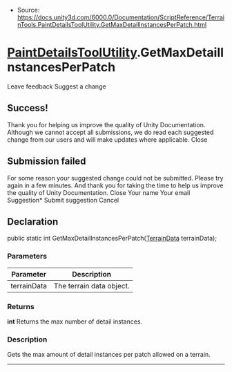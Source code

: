 * Source: https://docs.unity3d.com/6000.0/Documentation/ScriptReference/TerrainTools.PaintDetailsToolUtility.GetMaxDetailInstancesPerPatch.html

#  [PaintDetailsToolUtility](https://docs.unity3d.com/6000.0/Documentation/ScriptReference/TerrainTools.PaintDetailsToolUtility.html).GetMaxDetailInstancesPerPatch
Leave feedback
Suggest a change
## Success!
Thank you for helping us improve the quality of Unity Documentation. Although we cannot accept all submissions, we do read each suggested change from our users and will make updates where applicable.
Close
## Submission failed
For some reason your suggested change could not be submitted. Please <a>try again</a> in a few minutes. And thank you for taking the time to help us improve the quality of Unity Documentation.
Close
Your name Your email Suggestion* Submit suggestion
Cancel
## Declaration
public static int GetMaxDetailInstancesPerPatch([TerrainData](https://docs.unity3d.com/6000.0/Documentation/ScriptReference/TerrainData.html) terrainData); 
### Parameters
Parameter | Description  
---|---  
terrainData | The terrain data object.  
### Returns
**int** Returns the max number of detail instances. 
### Description
Gets the max amount of detail instances per patch allowed on a terrain.
* * *
